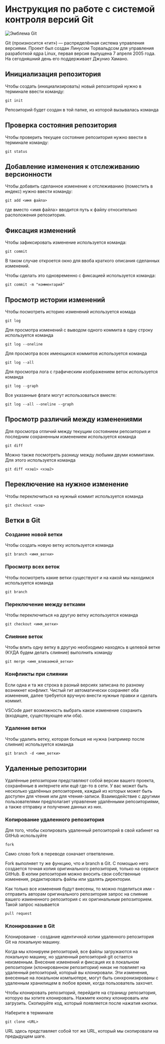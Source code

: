 # **Инструкция по работе с системой контроля версий Git**

![Эмблема Git](git.jpg)

Git (произносится «гит») — распределённая система управления версиями. Проект был создан Линусом Торвальдсом для управления разработкой ядра Linux, первая версия выпущена 7 апреля 2005 года. На сегодняшний день его поддерживает Джунио Хамано.

## Инициализация репозитория

Чтобы создать (инициализировать) новый репозиторий нужно в терминале ввести команду:

    git init

Репозиторий будет создан в той папке, из которой вызывалась команда

## Проверка состояния репозитория

Чтобы проверить текущее состояние репозитория нужно ввести в терминале команду:

    git status

## Добавление изменения к отслеживанию версионности

Чтобы добавить сделанное изменение к отслеживанию (поместить в индекс) нужно ввести команду:

    git add <имя файла>

где вместо <имя файла> вводится путь к файлу относительно расположения репозитория.

## Фиксация изменений

Чтобы зафиксировать изменение используется команда:

    git commit

В таком случае откроется окно для ввоба краткого описания сделанных изменений.

Чтобы сделать это одновременно с фиксацией используется команда:

    git commit -m "комментарий"

## Просмотр истории изменений

Чтобы посмотреть историю изменений используется комада

    git log

Для просмотра изменений с выводом одного коммита в одну строку используется команда

    git log --oneline

Для просмотра всех имеющихся коммитов используется команда

    git log --all

Для просмотра лога с графическим изображением веток используется команда

    git log --graph

Все указанные флаги могут использоваться вместе:

    git log --all --oneline --graph

## Просмотр различий между изменениями

Для просмотра отличий между текущим состоянием репозитория и последним сохраненным изменением используется команда

    git diff

Можно также посмотреть разницу между любыми двуми коммитами. Для этого используется команда

    git diff <хэш1> <хэш2>

## Переключение на нужное изменение

Чтобы переключиться на нужный коммит используется команда

    git checkout <хэш>

## Ветки в Git

### Создание новой ветки

Чтобы создать новую ветку используется команда

    git branch <имя_ветки>

### Просмотр всех веток

Чтобы посмотреть какие ветки существуют и на какой мы находимся используется команда

    git branch

### Переключение между ветками

Чтобы переключиться на другую ветку используется команда

    git checkout <имя_ветки>

### Слияние веток

Чтобы влить одну ветку в другую необходимо находясь в целевой ветке (КУДА будем делать слияние) выполнить команду

    git merge <имя_вливаемой_ветки>

### Конфликты при слиянии

Если одна и та же строка в разный версиях записана по разному возникнет конфликт.
Чистый гит автоматически сохраняет оба изменения, далее требуется вручную внести нужные правки и сделать коммит.

VSСode дает возможность выбрать какое изменение сохранить (входящее, существующее или оба).

### Удаление ветки

Чтобы удалить ветку, которая больше не нужна (например после слияния) используется команда

    git branch -d <имя_ветки>

## Удаленные репозитории

Удалённые репозитории представляют собой версии вашего проекта, сохранённые в интернете или ещё где-то в сети. У вас может быть несколько удалённых репозиториев, каждый из которых может быть доступен для чтения или для чтения-записи. Взаимодействие с другими пользователями предполагает управление удалёнными репозиториями, а также отправку и получение данных из них.

### Копирование удаленного репозитория

Для того, чтобы скопировать удаленный репозиторий в свой кабинет на GitHub используйте 

    fork

Само слово fork в переводе означает ответвление. 

Fork выполняет ту же функцию, что и branch в Git. С помощью него создается точная копия оригинального репозитория, только на сервисе GitHub. В копии репозитория можно вносить свои собственные изменения, редактировать файлы или удалять директории.

Как только все изменения будут внесены, то можно поделиться ими - отправить авторам оригинального репозитория запрос на слияние вашего измененного репозитория с их оригинальным репозиторием. Такой запрос называется

    pull request

### Клонирование в Git  

Клонирование - создание идентичной копии удаленного репозитория Git на локальную машину.

Когда мы клонируем репозиторий, все файлы загружаются на локальную машину, но удаленный репозиторий git остается неизменным. Внесение изменений и фиксация их в локальном репозитории (клонированном репозитории) никак не повлияет на удаленный репозиторий, который вы клонировали. Эти изменения, внесенные на локальном компьютере, могут быть синхронизированы с удаленным хранилищем в любое время, когда пользователь захочет.

Чтобы клонировать репозиторий, перейдите на страницу репозитория, которую вы хотите клонировать.
Нажмите кнопку клонировать или загрузить.
Скопируйте код, который появляется после нажатия кнопки.

Наберите в терминале

    git clone <URL>

URL здесь представляет собой тот же URL, который мы скопировали на предыдущем шаге.
